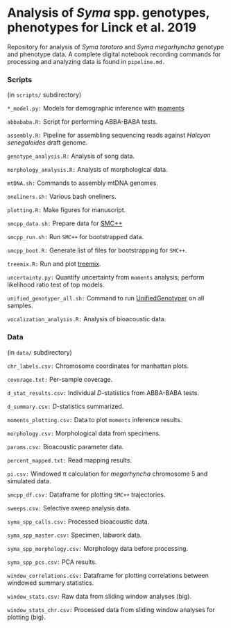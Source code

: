 # Analysis of *Syma* spp. genotypes, phenotypes for Linck et al. 2019

Repository for analysis of *Syma torotoro* and *Syma megarhyncha* genotype and phenotype data. A complete digital notebook recording commands for processing and analyzing data is found in `pipeline.md.`  
  
### Scripts  
  
(in `scripts/` subdirectory)  
     
`*_model.py:` Models for demographic inference with [moments](https://bitbucket.org/simongravel/moments)  
  
`abbababa.R:` Script for performing ABBA-BABA tests.  
  
`assembly.R:` Pipeline for assembling sequencing reads against *Halcyon senegaloides* draft genome.  
  
`genotype_analysis.R:` Analysis of song data.  
    
`morphology_analysis.R:` Analysis of morphological data.  
  
`mtDNA.sh:` Commands to assembly mtDNA genomes.  
  
`oneliners.sh:` Various bash oneliners.  
      
`plotting.R:` Make figures for manuscript.  
  
`smcpp_data.sh:` Prepare data for [SMC++](https://github.com/popgenmethods/smcpp)  
  
`smcpp_run.sh:` Run `SMC++` for bootstrapped data.   
  
`smcpp_boot.R:` Generate list of files for bootstrapping for `SMC++`.  
  
`treemix.R:` Run and plot [treemix](https://bitbucket.org/nygcresearch/treemix/wiki/Home).  
  
`uncertainty.py:` Quantify uncertainty from `moments` analysis; perform likelihood ratio test of top models.  
   
`unified_genotyper_all.sh:` Command to run [UnifiedGenotyper](https://software.broadinstitute.org/gatk/documentation/tooldocs/3.8-0/org_broadinstitute_gatk_tools_walkers_genotyper_UnifiedGenotyper.php) on all samples.  
  
`vocalization_analysis.R:` Analysis of bioacoustic data.  
  
### Data   
  
(in `data/` subdirectory)  
     
`chr_labels.csv:` Chromosome coordinates for manhattan plots.  
  
`coverage.txt:` Per-sample coverage.  
  
`d_stat_results.csv:` Individual *D*-statistics from ABBA-BABA tests.  
  
`d_summary.csv:` *D*-statistics summarized.  
  
`moments_plotting.csv:` Data to plot `moments` inference results.   
  
`morphology.csv:` Morphological data from specimens.  
  
`params.csv:` Bioacoustic parameter data.  
  
`percent_mapped.txt:` Read mapping results.  
  
`pi.csv:` Windowed π calculation for *megarhyncha* chromosome 5 and simulated data.  
  
`smcpp_df.csv:` Dataframe for plotting `SMC++` trajectories.  
  
`sweeps.csv:` Selective sweep analysis data.  
  
`syma_spp_calls.csv:` Processed bioacoustic data.  
  
`syma_spp_master.csv:` Specimen, labwork data.  
  
`syma_spp_morphology.csv:` Morphology data before processing.  
  
`syma_spp_pcs.csv:` PCA results.  
  
`window_correlations.csv:` Dataframe for plotting correlations between windowed summary statistics.  
  
`window_stats.csv:` Raw data from sliding window analyses (big).   
  
`window_stats_chr.csv:` Processed data from sliding window analyses for plotting (big).  




      
